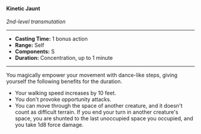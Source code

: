 #### Kinetic Jaunt
*2nd-level transmutation*
___
- **Casting Time:** 1 bonus action
- **Range:** Self
- **Components:** S
- **Duration:** Concentration, up to 1 minute
---
You magically empower your movement with dance-like steps, giving yourself the following benefits for the duration.

- Your walking speed increases by 10 feet.
- You don't provoke opportunity attacks.
- You can move through the space of another creature, and it doesn't count as difficult terrain. If you end your turn in another creature's space, you are shunted to the last unoccupied space you occupied, and you take 1d8 force damage.